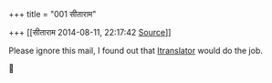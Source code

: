 +++
title = "001 सीताराम"

+++
[[सीताराम	2014-08-11, 22:17:42 [Source](https://groups.google.com/g/samskrita/c/mV7h2UEpXes)]]



Please ignore this mail, I found out that [Itranslator](http://www.omkarananda-ashram.org/Sanskrit/itranslator2003.htm) would do the job.



